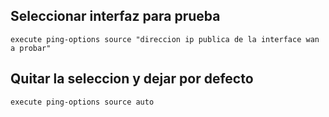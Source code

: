 ## Seleccionar interfaz para prueba
```
execute ping-options source "direccion ip publica de la interface wan a probar"
```

## Quitar la seleccion y dejar por defecto
```
execute ping-options source auto
```


